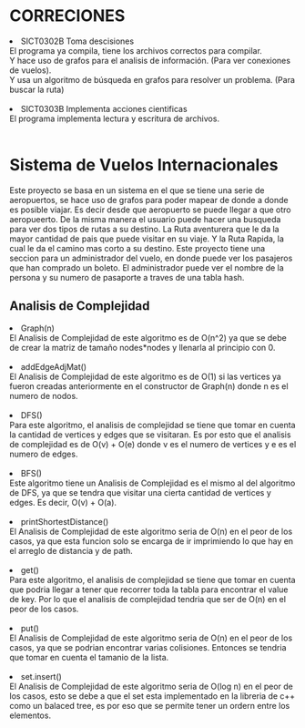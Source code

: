 <h1>CORRECIONES</h1>
<li>SICT0302B Toma descisiones</li>
El programa ya compila, tiene los archivos correctos para compilar. <br>
Y hace uso de grafos para el analisis de información. (Para ver conexiones de vuelos).<br>
Y usa un algoritmo de búsqueda en grafos para resolver un problema. (Para buscar la ruta)
<br></br>
<li>SICT0303B Implementa acciones cientificas</li>
El programa implementa lectura y escritura de archivos.
<br></br>
<h1>Sistema de Vuelos Internacionales</h1>

Este proyecto se basa en un sistema en el que se tiene una serie de aeropuertos, se hace uso de grafos para poder mapear de donde a donde es posible viajar. Es decir desde que aeropuerto se puede llegar a que otro aeropueerto. De la misma manera el usuario puede hacer una busqueda para ver dos tipos de rutas a su destino. La Ruta aventurera que le da la mayor cantidad de pais que puede visitar en su viaje. Y la Ruta Rapida, la cual le da el camino mas corto a su destino.
Este proyecto tiene una seccion para un administrador del vuelo, en donde puede ver los pasajeros que han comprado un boleto. El administrador puede ver el nombre de la persona y su numero de pasaporte a traves de una tabla hash.

<h2>Analisis de Complejidad</h2>
<li>Graph(n)</li>
El Analisis de Complejidad de este algoritmo es de O(n^2) ya que se debe de crear la matriz de tamaño nodes*nodes y llenarla al principio con 0. 
<br></br>

<li>addEdgeAdjMat()</li>
El Analisis de Complejidad de este algoritmo es de O(1) si las vertices ya fueron creadas anteriormente en el constructor de Graph(n) donde n es el numero de nodos.
<br></br>

<li>DFS()</li>
Para este algoritmo, el analisis de complejidad se tiene que tomar en cuenta la cantidad de vertices y edges que se visitaran. Es por esto que el analisis de complejidad es de O(v) + O(e) donde v es el numero de vertices y e es el numero de edges.
<br></br>

<li>BFS()</li>
Este algoritmo tiene un Analisis de Complejidad es el mismo al del algoritmo de DFS, ya que se tendra que visitar una cierta cantidad de vertices y edges. Es decir, O(v) + O(a).
<br></br>

<li>printShortestDistance()</li>
El Analisis de Complejidad de este algoritmo seria de O(n) en el peor de los casos, ya que esta funcion solo se encarga de ir imprimiendo lo que hay en el arreglo de distancia y de path.
<br></br>

<li>get()</li>
Para este algoritmo, el analisis de complejidad se tiene que tomar en cuenta que podria llegar a tener que recorrer toda la tabla para encontrar el value de key. Por lo que el analisis de complejidad tendria que ser de O(n) en el peor de los casos.
<br></br>

<li>put()</li>
El Analisis de Complejidad de este algoritmo seria de O(n) en el peor de los casos, ya que se podrian encontrar varias colisiones. Entonces se tendria que tomar en cuenta el tamanio de la lista.
<br></br>

<li>set.insert()</li>
El Analisis de Complejidad de este algoritmo seria de O(log n) en el peor de los casos, esto se debe a que el set esta implementado en la libreria de c++ como un balaced tree, es por eso que se permite tener un ordern entre los elementos.

